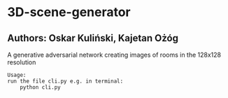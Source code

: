 # 3D-scene-generator    
## Authors: Oskar Kuliński, Kajetan Ożóg   
     
     
A generative adversarial network creating images of rooms in the 128x128 resolution

    Usage:
    run the file cli.py e.g. in terminal:
        python cli.py

